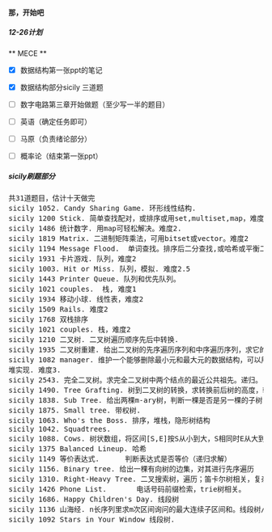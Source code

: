 #### 那，开始吧
##### 12-26计划
**  MECE  **
- [x] 数据结构第一张ppt的笔记

- [x] 数据结构部分sicily 三道题
- [ ] 数字电路第三章开始做题（至少写一半的题目）
- [ ] 英语（确定任务即可）
- [ ] 马原（负责绪论部分）
- [ ] 概率论（结束第一张ppt）


##### sicily刷题部分
<pre>
共31道题目，估计十天做完
sicily 1052. Candy Sharing Game. 环形线性结构. 
sicily 1200 Stick. 简单查找配对，或排序或用set,multiset,map，难度1
sicily 1486 统计数字. 用map可轻松解决。难度2.
sicily 1819 Matrix. 二进制矩阵乘法，可用bitset或vector。难度2 
sicily 1194 Message Flood.  单词查找。排序后二分查找,或哈希或平衡二叉树或set,或trie 难度2 
sicily 1931 卡片游戏. 队列，难度2
sicily 1003. Hit or Miss. 队列，模拟. 难度2.5
sicily 1443 Printer Queue. 队列和优先队列。
sicily 1021 couples.  栈, 难度1
sicily 1934 移动小球. 线性表，难度2
sicily 1509 Rails. 难度2
sicily 1768 双栈排序
sicily 1021 couples. 栈，难度2
sicily 1210 二叉树. 二叉树遍历顺序先后中转换.
sicily 1935 二叉树重建. 给出二叉树的先序遍历序列和中序遍历序列，求它的广度优先遍历序列. 递归建树，BFS. 难度3
sicily 1082 manager. 维护一个能够删除最小元和最大元的数据结构，可以用一个大根堆和一个小根
堆实现. 难度3. 
sicily 2543. 完全二叉树。求完全二叉树中两个结点的最近公共祖先。递归。
sicily 1490. Tree Grafting. 树到二叉树的转换，求转换前后树的高度，输入是树的DFS序列。
sicily 1838. Sub Tree. 给出两棵m-ary树，判断一棵是否是另一棵的子树. 
sicily 1875. Small tree. 带权树.
sicily 1063. Who's the Boss. 排序，堆栈，隐形树结构
sicily 1042. Squadtrees. 
sicily 1088. Cows. 树状数组，将区间[S,E]按S从小到大，S相同时E从大到小排序，把E插入到树状数组，注意区间相同时的处理。
sicily 1375 Balanced Lineup. 哈希
sicily 1149 等价表达式.      判断表达式是否等价（递归求解）
sicily 1156. Binary tree. 给出一棵有向树的边集，对其进行先序遍历
sicily 1310. Right-Heavy Tree. 二叉搜索树，遍历；笛卡尔树相关，复杂度O(N)或O(NlogN)。
sicily 1426 Phone List.       电话号码前缀检索，trie树相关。
sicily 1686. Happy Children's Day. 线段树
sicily 1136 山海经. n长序列里求m次区间询问的最大连续子区间和。线段树/RMQ
sicily 1092 Stars in Your Window 线段树.
</pre>
